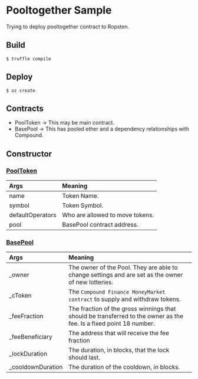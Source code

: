 # Pooltogether Sample
Trying to deploy pooltogether contract to Ropsten.
## Build
```
$ truffle compile
```
## Deploy
```
$ oz create
```
## Contracts
- PoolToken -> This may be main contract.
- BasePool -> This has pooled ether and a dependency relationships with Compound.
## Constructor
### [PoolToken](https://github.com/Goyemon/pooltogether-sample/blob/master/contracts/PoolToken.sol)
Args | Meaning
:------------ | :-------------
name|Token Name.
symbol| Token Symbol.
defaultOperators| Who are allowed to move tokens.
pool| BasePool contract address.
### [BasePool](https://github.com/Goyemon/pooltogether-sample/blob/master/contracts/BasePool.sol#L244)
Args | Meaning
:------------ | :-------------
_owner| The owner of the Pool.  They are able to change settings and are set as the owner of new lotteries.
_cToken| The `Compound Finance MoneyMarket contract` to supply and withdraw tokens.
_feeFraction| The fraction of the gross winnings that should be transferred to the owner as the fee.  Is a fixed point 18 number.
_feeBeneficiary| The address that will receive the fee fraction
_lockDuration| The duration, in blocks, that the lock should last.
_cooldownDuration| The duration of the cooldown, in blocks.
